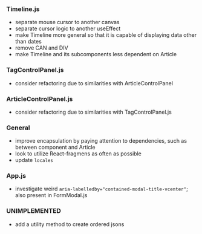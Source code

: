 ### Timeline.js
- separate mouse cursor to another canvas
- separate cursor logic to another useEffect
- make Timeline more general so that it is capable of displaying data other than dates
- remove CAN and DIV
- make Timeline and its subcomponents less dependent on Article

### TagControlPanel.js
- consider refactoring due to similarities with ArticleControlPanel

### ArticleControlPanel.js
- consider refactoring due to similarities with TagControlPanel.js

### General
- improve encapsulation by paying attention to dependencies, such as between component and Article
- look to utilize React-fragmens as often as possible
- update `locales`

### App.js
- investigate weird `aria-labelledby="contained-modal-title-vcenter"`; also present in FormModal.js

### UNIMPLEMENTED
- add a utility method to create ordered jsons
